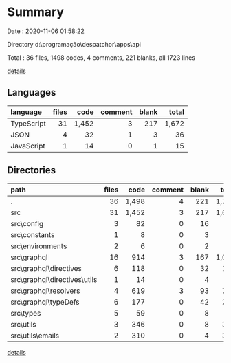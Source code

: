 # Summary

Date : 2020-11-06 01:58:22

Directory d:\programação\despatchor\apps\api

Total : 36 files,  1498 codes, 4 comments, 221 blanks, all 1723 lines

[details](details.md)

## Languages
| language | files | code | comment | blank | total |
| :--- | ---: | ---: | ---: | ---: | ---: |
| TypeScript | 31 | 1,452 | 3 | 217 | 1,672 |
| JSON | 4 | 32 | 1 | 3 | 36 |
| JavaScript | 1 | 14 | 0 | 1 | 15 |

## Directories
| path | files | code | comment | blank | total |
| :--- | ---: | ---: | ---: | ---: | ---: |
| . | 36 | 1,498 | 4 | 221 | 1,723 |
| src | 31 | 1,452 | 3 | 217 | 1,672 |
| src\config | 3 | 82 | 0 | 16 | 98 |
| src\constants | 1 | 8 | 0 | 3 | 11 |
| src\environments | 2 | 6 | 0 | 2 | 8 |
| src\graphql | 16 | 914 | 3 | 167 | 1,084 |
| src\graphql\directives | 6 | 118 | 0 | 32 | 150 |
| src\graphql\directives\utils | 1 | 14 | 0 | 4 | 18 |
| src\graphql\resolvers | 4 | 619 | 3 | 93 | 715 |
| src\graphql\typeDefs | 6 | 177 | 0 | 42 | 219 |
| src\types | 5 | 59 | 0 | 8 | 67 |
| src\utils | 3 | 346 | 0 | 8 | 354 |
| src\utils\emails | 2 | 310 | 0 | 4 | 314 |

[details](details.md)